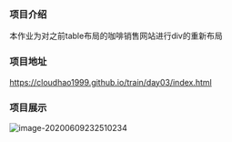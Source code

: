 ### 项目介绍
本作业为对之前table布局的咖啡销售网站进行div的重新布局

### 项目地址

https://cloudhao1999.github.io/train/day03/index.html

### 项目展示

![image-20200609232510234](https://gitee.com/cyh199910/personal_picture_bed/raw/master/img/image-20200609232510234.png)
